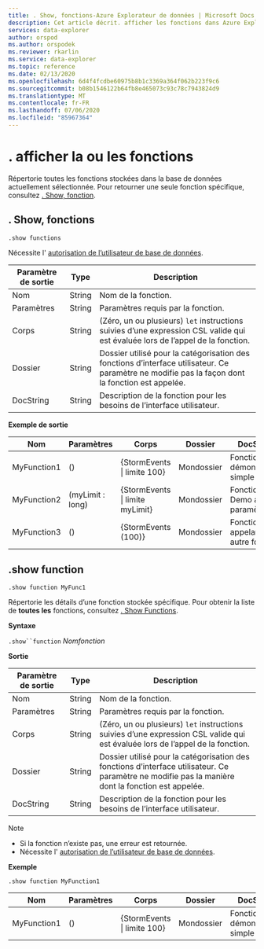 ```yaml
---
title: . Show, fonctions-Azure Explorateur de données | Microsoft Docs
description: Cet article décrit. afficher les fonctions dans Azure Explorateur de données.
services: data-explorer
author: orspod
ms.author: orspodek
ms.reviewer: rkarlin
ms.service: data-explorer
ms.topic: reference
ms.date: 02/13/2020
ms.openlocfilehash: 6d4f4fcdbe60975b8b1c3369a364f062b223f9c6
ms.sourcegitcommit: b08b1546122b64fb8e465073c93c78c7943824d9
ms.translationtype: MT
ms.contentlocale: fr-FR
ms.lasthandoff: 07/06/2020
ms.locfileid: "85967364"
---
```

# <a name="show-functions"></a>. afficher la ou les fonctions

Répertorie toutes les fonctions stockées dans la base de données actuellement sélectionnée.
Pour retourner une seule fonction spécifique, consultez [. Show, fonction](#show-function).

## <a name="show-functions"></a>. Show, fonctions

```kusto
.show functions
```

Nécessite l' [autorisation de l’utilisateur de base de données](../management/access-control/role-based-authorization.md).
 
|Paramètre de sortie |Type |Description
|---|---|--- 
|Nom  |String |Nom de la fonction. 
|Paramètres  |String |Paramètres requis par la fonction.
|Corps  |String |(Zéro, un ou plusieurs) `let` instructions suivies d’une expression CSL valide qui est évaluée lors de l’appel de la fonction.
|Dossier|String|Dossier utilisé pour la catégorisation des fonctions d’interface utilisateur. Ce paramètre ne modifie pas la façon dont la fonction est appelée.
|DocString|String|Description de la fonction pour les besoins de l’interface utilisateur.
 
**Exemple de sortie** 

|Nom |Paramètres|Corps|Dossier|DocString
|---|---|---|---|---
|MyFunction1 |() | {StormEvents &#124; limite 100}|Mondossier|Fonction de démonstration simple|
|MyFunction2 |(myLimit : long)| {StormEvents &#124; limite myLimit}|Mondossier|Fonction Demo avec un paramètre|
|MyFunction3 |() | {StormEvents (100)}|Mondossier|Fonction appelant une autre fonction||

## <a name="show-function"></a>.show function

```kusto
.show function MyFunc1
```

Répertorie les détails d’une fonction stockée spécifique. Pour obtenir la liste de **toutes les** fonctions, consultez [. Show Functions](#show-functions).

**Syntaxe**

`.show``function` *Nomfonction*

**Sortie**

|Paramètre de sortie |Type |Description
|---|---|--- 
|Nom  |String |Nom de la fonction. 
|Paramètres  |String |Paramètres requis par la fonction.
|Corps  |String |(Zéro, un ou plusieurs) `let` instructions suivies d’une expression CSL valide qui est évaluée lors de l’appel de la fonction.
|Dossier|String|Dossier utilisé pour la catégorisation des fonctions d’interface utilisateur. Ce paramètre ne modifie pas la manière dont la fonction est appelée.
|DocString|String|Description de la fonction pour les besoins de l’interface utilisateur.
 
> [!NOTE] 
> * Si la fonction n’existe pas, une erreur est retournée.
> * Nécessite l' [autorisation de l’utilisateur de base de données](../management/access-control/role-based-authorization.md).
 
**Exemple** 

```kusto
.show function MyFunction1 
```
    
|Nom |Paramètres |Corps|Dossier|DocString
|---|---|---|---|---
|MyFunction1 |() | {StormEvents &#124; limite 100}|Mondossier|Fonction de démonstration simple
